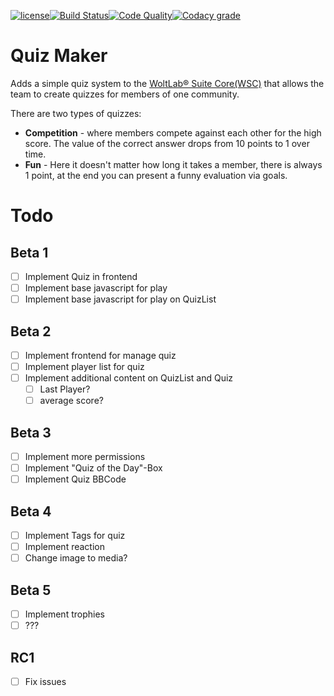 [![license](https://img.shields.io/badge/license-CC--BY--SA%204.0-informational?style=flat-square)](https://creativecommons.org/licenses/by-sa/4.0/)[![Build Status](https://img.shields.io/travis/Teralios/QuizMaker.svg?style=flat-square)](https://travis-ci.org/Teralios/QuizMaker)[![Code Quality](https://img.shields.io/scrutinizer/g/Teralios/QuizMaker.svg?style=flat-square)](https://scrutinizer-ci.com/g/Teralios/QuizMaker/)[![Codacy grade](https://img.shields.io/codacy/grade/7ca1a3afda2b43fe8c5fc26dd250e3fa.svg?style=flat-square)](https://app.codacy.com/app/teralios/QuizMaker/dashboard)
# Quiz Maker
Adds a simple quiz system to the [WoltLab® Suite Core(WSC)](https://www.woltlab.com/features/) that allows the team to create quizzes for members of one community.

There are two types of quizzes:
* __Competition__ - where members compete against each other for the high score. The value of the correct answer drops from 10 points to 1 over time.
* __Fun__ - Here it doesn't matter how long it takes a member, there is always 1 point, at the end you can present a funny evaluation via goals.

# Todo
## Beta 1
 -[ ] Implement Quiz in frontend
 -[ ] Implement base javascript for play
 -[ ] Implement base javascript for play on QuizList

## Beta 2
 - [ ] Implement frontend for manage quiz
 - [ ] Implement player list for quiz
 - [ ] Implement additional content on QuizList and Quiz
   - [ ] Last Player?
   - [ ] average score?

## Beta 3
 - [ ] Implement more permissions
 - [ ] Implement "Quiz of the Day"-Box
 - [ ] Implement Quiz BBCode

## Beta 4
 - [ ] Implement Tags for quiz
 - [ ] Implement reaction
 - [ ] Change image to media?

## Beta 5
 - [ ] Implement trophies
 - [ ] ???
 
## RC1
 - [ ] Fix issues